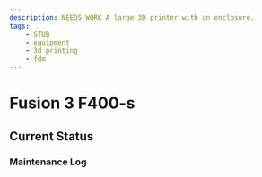 ```yaml
---
description: NEEDS WORK A large 3D printer with an enclosure.
tags:
    - STUB
    - equipment
    - 3d printing
    - fdm
---
```

# Fusion 3 F400-s

## Current Status
  
### Maintenance Log
